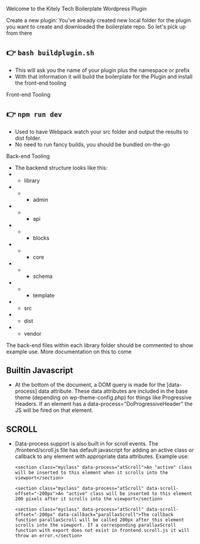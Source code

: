 Welcome to the Kitely Tech Boilerplate Wordpress Plugin

Create a new plugin:
You've already created new local folder for the plugin you want to create and downloaded the boilerplate repo.
So let's pick up from there

## 👉  `bash buildplugin.sh`
- This will ask you the name of your plugin plus the namespace or prefix
- With that information it will build the boilerplate for the Plugin and install the front-end tooling

Front-end Tooling

## 👉  `npm run dev`
- Used to have Webpack watch your src folder and output the results to dist folder.
- No need to run fancy builds, you should be bundled on-the-go

Back-end Tooling
- The backend structure looks like this:
- - library
- - - admin
- - - api
- - - blocks
- - - core
- - - schema
- - - template
- - src
- - dist
- - vendor

The back-end files within each library folder should be commented to show example use. More documentation on this to come

## Builtin Javascript
 - At the bottom of the document, a DOM query is made for the [data-process] data attribute. These data attributes are included in the base theme (depending on wp-theme-config.php) for things like Progressive Headers. If an element has a data-process="DoProgressiveHeader" the JS will be fired on that element.
 ## SCROLL
 - Data-process support is also built in for scroll events. The /frontend/scroll.js file has default javascript for adding an active class or callback to any element with appropriate data attributes. Example use:
 
    `<section class="myclass" data-process="atScroll">An "active" class will be inserted to this element when it scrolls into the viewport</section>`
 
	`<section class="myclass" data-process="atScroll" data-scroll-offset="-200px">An "active" class will be inserted to this element 200 pixels after it scrolls into the viewport</section>`
	
	

	`<section class="myclass" data-process="atScroll" data-scroll-offset="-200px" data-callback="parallaxScroll">The callback function parallaxScroll will be called 200px after this element scrolls into the viewport. If a corresponding parallaxScroll function with export does not exist in frontend.scroll.js it will throw an error.</section>`

